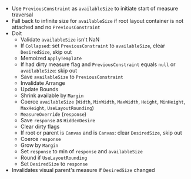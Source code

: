 * Use `PreviousConstraint` as `availableSize` to initiate start of measure traversal
* Fall back to infinite size for `availableSize` if root layout container is not attached and no `PreviousConstraint`
* Doit
    - Validate `availableSize` isn't NaN
    - If `Collapsed`: set `PreviousConstraint` to `availableSize`, clear `DesiredSize`, skip out
    - Memoized `ApplyTemplate`
    - If had dirty measure flag and `PreviousConstraint` equals `null` or `availableSize`: skip out 
    - Save `availableSize` to `PreviousConstraint`
    - Invalidate Arrange
    - Update Bounds
    - Shrink available by `Margin`
    - Coerce `availableSize` (`Width`, `MinWidth`, `MaxWidth`, `Height`, `MinHeight`, `MaxHeight`, `UseLayoutRounding`)
    - `MeasureOverride` (`response`)
    - Save `response` as `HiddenDesire`
    - Clear dirty flags
    - If root or parent is `Canvas` and is `Canvas`: clear `DesiredSize`, skip out
    - Coerce `response`
    - Grow by `Margin`
    - Set `response` to min of `response` and `availableSize`
    - Round if `UseLayoutRounding`
    - Set `DesiredSize` to `response`
* Invalidates visual parent's measure if `DesiredSize` changed
